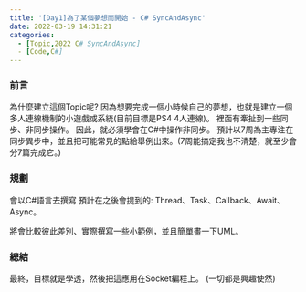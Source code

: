 ```yaml
---
title: '[Day1]為了某個夢想而開始 - C# SyncAndAsync'
date: 2022-03-19 14:31:21
categories:
  - [Topic,2022 C# SyncAndAsync]
  - [Code,C#] 
---
```

### 前言
為什麼建立這個Topic呢?
因為想要完成一個小時候自己的夢想，也就是建立一個多人連線機制的小遊戲或系統(目前目標是PS4 4人連線)。
裡面有牽扯到一些同步、非同步操作。
因此，就必須學會在C#中操作非同步。
預計以7周為主專注在同步異步中，並且把可能常見的點給舉例出來。(7周能搞定我也不清楚，就至少會分7篇完成它。)

### 規劃
會以C#語言去撰寫
預計在之後會提到的:
Thread、Task、Callback、Await、Async。

將會比較彼此差別、實際撰寫一些小範例，並且簡單畫一下UML。
### 總結
最終，目標就是學透，然後把這應用在Socket編程上。
(一切都是興趣使然)



